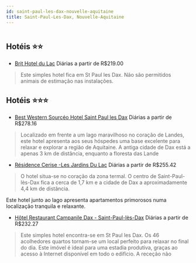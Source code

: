 ```yaml
---
id: saint-paul-les-dax-nouvelle-aquitaine
title: Saint-Paul-Les-Dax, Nouvelle-Aquitaine
---
```


<center><img src="http://photos.hotelbeds.com/giata/41/415724/415724a_hb_a_002.jpg" alt="" /></center>


## Hotéis ⭐️⭐️

-    [Brit Hotel du Lac](https://www.hurb.com/aud/https://www.hurb.com/hoteis/saint-paul-les-dax/brit-hotel-du-lac-JNP-JP195170?cmp=18055) Diárias a partir de R$219.00
   > Este simples hotel fica em St Paul les Dax. Não são permitidos animais de estimação nas instalações. 

## Hotéis ⭐️⭐️⭐️

-    [Best Western Sourcéo Hotel Saint Paul les Dax](https://www.hurb.com/aud/https://www.hurb.com/hoteis/saint-paul-les-dax/best-western-sourceo-hotel-saint-paul-les-dax-JNP-JP914166?cmp=18055) Diárias a partir de R$278.16
   > Localizado em frente a um lago maravilhoso no coração de Landes, este hotel apresenta aos seus hóspedes uma base excelente para relaxar e explorar a região de Aquitaine. A antiga cidade de Dax está a apenas 3 km de distância, enquanto a floresta das Lande
-    [Résidence Cerise -Les Jardins Du Lac](https://www.hurb.com/aud/https://www.hurb.com/hoteis/saint-paul-les-dax/residence-cerise-les-jardins-du-lac-JNP-JP019049?cmp=18055) Diárias a partir de R$255.42
   > O hotel situa-se no coração da zona termal. O centro de Saint-Paul-lès-Dax fica a cerca de 1,7 km e a cidade de Dax a aproximadamente 4,4 km de distância.

Este hotel junto ao lago apresenta apartamentos primorosos numa localização tranquila e relaxante. 
-    [Hôtel Restaurant Campanile Dax - Saint-Paul-lès-Dax](https://www.hurb.com/aud/https://www.hurb.com/hoteis/saint-paul-les-dax/hotel-restaurant-campanile-dax-saint-paul-les-dax-JNP-JP749894?cmp=18055) Diárias a partir de R$232.27
   > Este simples hotel encontra-se em St Paul les Dax. Os 46 acolhedores quartos tornam-se um local perfeito para relaxar no final do dia. Este imóvel é ideal para uma estadia produtiva, graças ao acesso à Internet disponível em todo o edifício. A receção não
